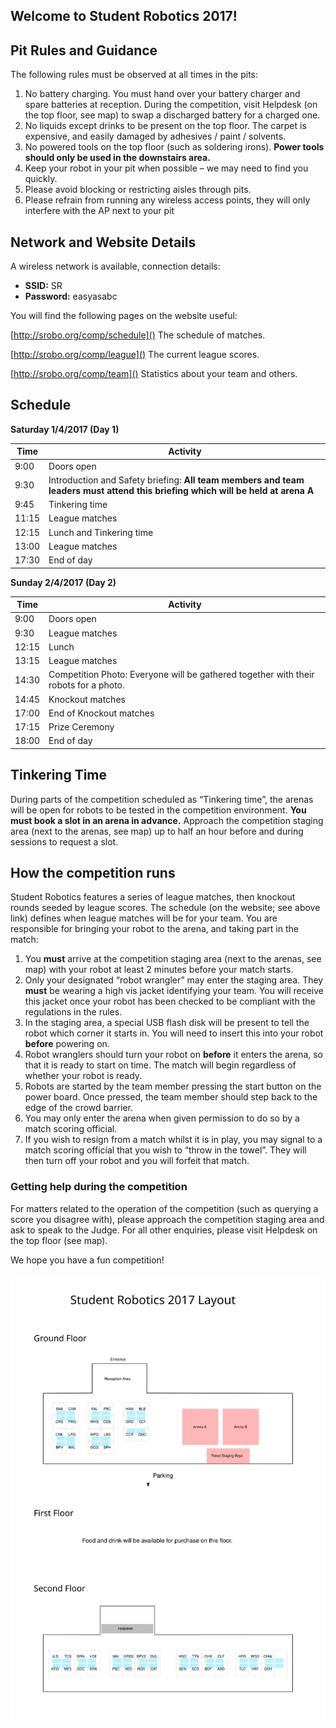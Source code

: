 ## Welcome to Student Robotics 2017!

## Pit Rules and Guidance
The following rules must be observed at all times in the pits:

1.	No battery charging. You must hand over your battery charger and spare batteries at reception. During the competition, visit Helpdesk (on the top floor, see map) to swap a discharged battery for a charged one.
2.	No liquids except drinks to be present on the top floor. The carpet is expensive, and easily damaged by adhesives / paint / solvents.
3.	No powered tools on the top floor (such as soldering irons). **Power tools should only be used in the downstairs area.**
4.	Keep your robot in your pit when possible – we may need to find you quickly.
5.	Please avoid blocking or restricting aisles through pits.
6.	Please refrain from running any wireless access points, they will only interfere with the AP next to your pit

## Network and Website Details
A wireless network is available, connection details:

* **SSID:** SR
* **Password:** easyasabc

You will find the following pages on the website useful:

[http://srobo.org/comp/schedule]() The schedule of matches.

[http://srobo.org/comp/league]() The current league scores.

[http://srobo.org/comp/team]() Statistics about your team and others.

## Schedule

**Saturday 1/4/2017 (Day 1)**

| Time | Activity | 
| ---- | -------- |
| 9:00 | Doors open |
| 9:30 | Introduction and Safety briefing: **All team members and team leaders must attend this briefing which will be held at arena A** |
| 9:45 | Tinkering time |
| 11:15 | League matches |
| 12:15 | Lunch and Tinkering time |
| 13:00 | League matches |
| 17:30 | End of day |

**Sunday 2/4/2017 (Day 2)**

| Time | Activity | 
| ---- | -------- |
| 9:00 | Doors open | 
| 9:30 | League matches |
| 12:15 | Lunch |
| 13:15 | League matches |
| 14:30 | Competition Photo: Everyone will be gathered together with their robots for a photo. |
| 14:45 | Knockout matches |
| 17:00 | End of Knockout matches | 
| 17:15 | Prize Ceremony |
| 18:00 | End of day |


## Tinkering Time
During parts of the competition scheduled as “Tinkering time”, the arenas will be open for robots to be tested in the competition environment. **You must book a slot in an arena in advance.** Approach the competition staging area (next to the arenas, see map) up to half an hour before and during sessions to request a slot.

## How the competition runs
Student Robotics features a series of league matches, then knockout rounds seeded by league scores. The schedule (on the website; see above link) defines when league matches will be for your team. You are responsible for bringing your robot to the arena, and taking part in the match:

1.	You **must** arrive at the competition staging area (next to the arenas, see map) with your robot at least 2 minutes before your match starts.
2.	Only your designated “robot wrangler” may enter the staging area.  They **must** be wearing a high vis jacket identifying your team.  You will receive this jacket once your robot has been checked to be compliant with the regulations in the rules.
3.	In the staging area, a special USB flash disk will be present to tell the robot which corner it starts in. You will need to insert this into your robot **before** powering on.
4.	Robot wranglers should turn your robot on **before** it enters the arena, so that it is ready to start on time.  The match will begin regardless of whether your robot is ready.
5.	Robots are started by the team member pressing the start button on the power board. Once pressed, the team member should step back to the edge of the crowd barrier.
6.	You may only enter the arena when given permission to do so by a match scoring official.
7.	If you wish to resign from a match whilst it is in play, you may signal to a match scoring official that you wish to “throw in the towel”.  They will then turn off your robot and you will forfeit that match.

### Getting help during the competition
For matters related to the operation of the competition (such as querying a score you disagree with), please approach the competition staging area and ask to speak to the Judge.  For all other enquiries, please visit Helpdesk on the top floor (see map).


We hope you have a fun competition!

![Venue Map](../Diagrams/venue-map.svg)
